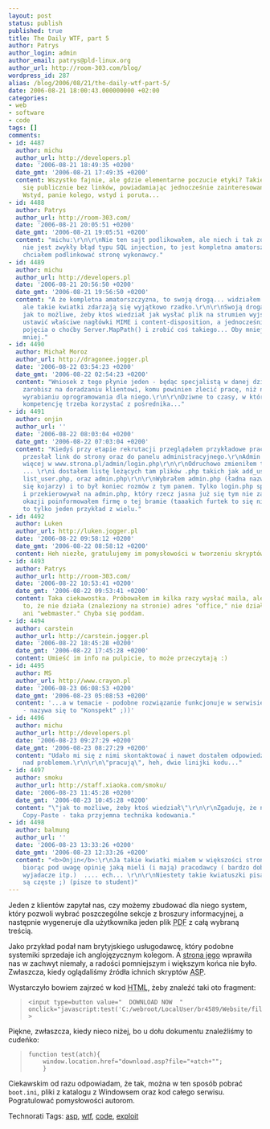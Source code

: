 ```yaml
---
layout: post
status: publish
published: true
title: The Daily WTF, part 5
author: Patrys
author_login: admin
author_email: patrys@pld-linux.org
author_url: http://room-303.com/blog/
wordpress_id: 287
alias: /blog/2006/08/21/the-daily-wtf-part-5/
date: 2006-08-21 18:00:43.000000000 +02:00
categories:
- web
- software
- code
tags: []
comments:
- id: 4487
  author: michu
  author_url: http://developers.pl
  date: '2006-08-21 18:49:35 +0200'
  date_gmt: '2006-08-21 17:49:35 +0200'
  content: Wszystko fajnie, ale gdzie elementarne poczucie etyki? Takie rzeczy publikuje
    się publicznie bez linków, powiadamiając jednocześnie zainteresowaną firmę...
    Wstyd, panie kolego, wstyd i poruta...
- id: 4488
  author: Patrys
  author_url: http://room-303.com/
  date: '2006-08-21 20:05:51 +0200'
  date_gmt: '2006-08-21 19:05:51 +0200'
  content: "michu:\r\n\r\nNie ten sajt podlikowałem, ale niech i tak zostanie. To
    nie jest zwykły błąd typu SQL injection, to jest kompletna amatorszczyzna. Pierwotnie
    chciałem podlinkować stronę wykonawcy."
- id: 4489
  author: michu
  author_url: http://developers.pl
  date: '2006-08-21 20:56:50 +0200'
  date_gmt: '2006-08-21 19:56:50 +0200'
  content: "A że kompletna amatorszczyzna, to swoją drogą... widziałem różne rzeczy,
    ale takie kwiatki zdarzają się wyjątkowo rzadko.\r\n\r\nSwoją drogą zadziwia mnie,
    jak to możliwe, żeby ktoś wiedział jak wysłać plik na strumien wyjściowy ASP,
    ustawić właściwe nagłówki MIME i content-disposition, a jednocześnie nie mieć
    pojęcia o choćby Server.MapPath() i zrobić coś takiego... Oby mniej takich, oby
    mniej."
- id: 4490
  author: Michał Moroz
  author_url: http://dragonee.jogger.pl
  date: '2006-08-22 03:54:23 +0200'
  date_gmt: '2006-08-22 02:54:23 +0200'
  content: "Wniosek z tego płynie jeden - będąc specjalistą w danej dziedzinie więcej
    zarobisz na doradzaniu klientowi, komu powinien zlecić pracę, niż na samodzielnemu
    wyrabianiu oprogramowania dla niego.\r\n\r\nDziwne to czasy, w których aby znaleźć
    kompetencję trzeba korzystać z pośrednika..."
- id: 4491
  author: onjin
  author_url: ''
  date: '2006-08-22 08:03:04 +0200'
  date_gmt: '2006-08-22 07:03:04 +0200'
  content: "Kiedyś przy etapie rekrutacji przeglądałem przykładowe prace zainteresowanych.\r\n\r\nJeden
    przesłał link do strony oraz do panelu administracyjnego.\r\nAdmin leżał mniej
    więcej w www.strona.pl/admin/login.php\r\n\r\nOdruchowo zmieniłem to na www.strona.pl/admin/
    ... \r\ni dostałem listę leżących tam plików .php takich jak add_user.php, remove_user.php,
    list_user.php, oraz admin.php\r\n\r\nWybrałem admin.php (ładna nazwa i przyjemnie
    się kojarzy) i to był koniec rozmów z tym panem. Tylko login.php sprawdzał hasło
    i przekierowywał na admin.php, który rzecz jasna już się tym nie zajmował.\r\n\r\nPrzy
    okazji poinformowałem firmę o tej bramie (taaakich furtek to się nie produkuje).\r\n\r\nA
    to tylko jeden przykład z wielu."
- id: 4492
  author: Luken
  author_url: http://luken.jogger.pl
  date: '2006-08-22 09:58:12 +0200'
  date_gmt: '2006-08-22 08:58:12 +0200'
  content: Heh niezłe, gratulujemy im pomysłowości w tworzeniu skryptów. Hah...
- id: 4493
  author: Patrys
  author_url: http://room-303.com/
  date: '2006-08-22 10:53:41 +0200'
  date_gmt: '2006-08-22 09:53:41 +0200'
  content: Taka ciekawostka. Próbowałem im kilka razy wysłać maila, ale wygląda na
    to, że nie działa (znaleziony na stronie) adres "office," nie działa też "admin"
    ani "webmaster." Chyba się poddam.
- id: 4494
  author: carstein
  author_url: http://carstein.jogger.pl
  date: '2006-08-22 18:45:28 +0200'
  date_gmt: '2006-08-22 17:45:28 +0200'
  content: Umieść im info na pulpicie, to może przeczytają :)
- id: 4495
  author: MS
  author_url: http://www.crayon.pl
  date: '2006-08-23 06:08:53 +0200'
  date_gmt: '2006-08-23 05:08:53 +0200'
  content: '...a w temacie - podobne rozwiązanie funkcjonuje w serwisie www.grupazywiec.pl
    - nazywa się to "Konspekt" ;))'
- id: 4496
  author: michu
  author_url: http://developers.pl
  date: '2006-08-23 09:27:29 +0200'
  date_gmt: '2006-08-23 08:27:29 +0200'
  content: "Udało mi się z nimi skontaktować i nawet dostałem odpowiedź - pracują
    nad problemem.\r\n\r\n\"pracują\", heh, dwie linijki kodu..."
- id: 4497
  author: smoku
  author_url: http://staff.xiaoka.com/smoku/
  date: '2006-08-23 11:45:28 +0200'
  date_gmt: '2006-08-23 10:45:28 +0200'
  content: "\"jak to możliwe, żeby ktoś wiedział\"\r\n\r\nZgaduję, że nie wiedział.
    Copy-Paste - taka przyjemna technika kodowania."
- id: 4498
  author: balmung
  author_url: ''
  date: '2006-08-23 13:33:26 +0200'
  date_gmt: '2006-08-23 12:33:26 +0200'
  content: "<b>Onjin</b>:\r\nJa takie kwiatki miałem w większości stron moich poprzedników....
    biorąc pod uwagę opinię jaką mieli (i mają) pracodawcy ( bardzo dobrzy programiści,
    wyjadacze itp.)  .... ech... \r\n\r\nNiestety takie kwiatuszki pisane przez studentów
    są częste ;) (pisze to student)"
---
```

<p>Jeden z klientów zapytał nas, czy możemy zbudować dla niego system, który pozwoli wybrać poszczególne sekcje z broszury informacyjnej, a następnie wygeneruje dla użytkownika jeden plik <abbr title="Portable Document Format">PDF</abbr> z całą wybraną treścią.</p>

<p>Jako przykład podał nam brytyjskiego usługodawcę, który podobne systemiki sprzedaje ich anglojęzycznym kolegom. A <a href="http://www.portabledocuments.co.uk/send.asp?cid=34">strona jego</a> wprawiła nas w zachwyt niemały, a radości pomniejszym i większym końca nie było. Zwłaszcza, kiedy oglądaliśmy źródła ichnich skryptów <abbr title="Active Server Pages">ASP</abbr>.</p>

<p>Wystarczyło bowiem zajrzeć w kod <abbr title="HyperText Markup Language">HTML</abbr>, żeby znaleźć taki oto fragment:</p>

<blockquote><pre><code>&lt;input type=button value="  DOWNLOAD NOW  "
onclick="javascript:test('C:/webroot/LocalUser/br4589/Website/files/34/userfiles/brochure_197866219.pdf');" &gt;</code></pre></blockquote>

<p>Piękne, zwłaszcza, kiedy nieco niżej, bo u dołu dokumentu znaleźliśmy to cudeńko:</p>

<blockquote><pre><code>function test(atch){
	window.location.href="download.asp?file="+atch+"";
	}</code></pre></blockquote>

<p>Ciekawskim od razu odpowiadam, że tak, można w ten sposób pobrać <code>boot.ini</code>, pliki z katalogu z Windowsem oraz kod całego serwisu. Pogratulować pomysłowości autorom.</p>

Technorati Tags: <a href="http://technorati.com/tag/asp" rel="tag">asp</a>, <a href="http://technorati.com/tag/wtf" rel="tag">wtf</a>, <a href="http://technorati.com/tag/code" rel="tag">code</a>, <a href="http://technorati.com/tag/exploit" rel="tag">exploit</a>
